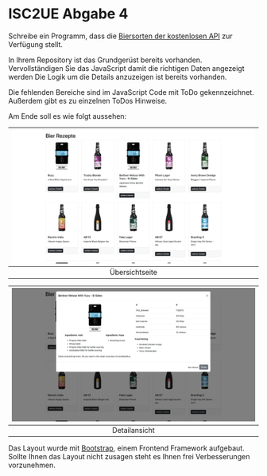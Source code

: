 # ISC2UE Abgabe 4

Schreibe ein Programm, dass die [Biersorten der kostenlosen API](https://api.punkapi.com/v2/beers) zur Verfügung stellt.

In Ihrem Repository ist das Grundgerüst bereits vorhanden. Vervollständigen Sie das JavaScript damit die richtigen Daten angezeigt werden
Die Logik um die Details anzuzeigen ist bereits vorhanden.

Die fehlenden Bereiche sind im JavaScript Code mit ToDo gekennzeichnet.
Außerdem gibt es zu einzelnen ToDos Hinweise.

Am Ende soll es wie folgt aussehen:


| <img src="screenshot-01.png" alt="Übersichtsseite" width="800"> |
|:---------------------------------------------------------------:|
|                         Übersichtseite                          |



| <img src="screenshot-02.png" alt="Detailseite" width="800"> |
|:-----------------------------------------------------------:|
|                        Detailansicht                        |


Das Layout wurde mit [Bootstrap](https://getbootstrap.com/), einem Frontend Framework aufgebaut.
Sollte Ihnen das Layout nicht zusagen steht es Ihnen frei Verbesserungen vorzunehmen.